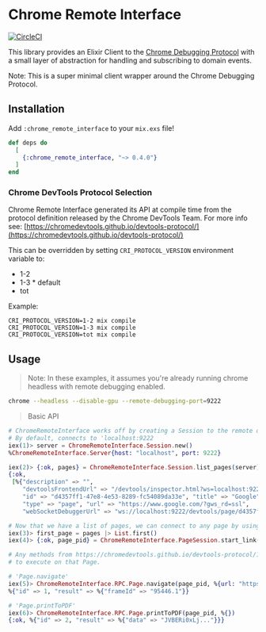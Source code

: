 # Chrome Remote Interface

[![CircleCI](https://img.shields.io/circleci/project/github/andrewvy/chrome-remote-interface.svg)](https://circleci.com/gh/andrewvy/chrome-remote-interface)

This library provides an Elixir Client to the [Chrome Debugging Protocol](https://chromedevtools.github.io/devtools-protocol/) with
a small layer of abstraction for handling and subscribing to domain events.

Note: This is a super minimal client wrapper around the Chrome Debugging Protocol.

## Installation

Add `:chrome_remote_interface` to your `mix.exs` file!

```elixir
def deps do
  [
    {:chrome_remote_interface, "~> 0.4.0"}
  ]
end
```

### Chrome DevTools Protocol Selection

Chrome Remote Interface generated its API at compile time from the protocol
definition released by the Chrome DevTools Team.
For more info see: [https://chromedevtools.github.io/devtools-protocol/](https://chromedevtools.github.io/devtools-protocol/)

This can be overridden by setting `CRI_PROTOCOL_VERSION` environment variable
to:
* 1-2
* 1-3 * default
* tot

Example:
```
CRI_PROTOCOL_VERSION=1-2 mix compile
CRI_PROTOCOL_VERSION=1-3 mix compile
CRI_PROTOCOL_VERSION=tot mix compile
```

## Usage

> Note: In these examples, it assumes you're already running chrome headless with remote debugging enabled.

```bash
chrome --headless --disable-gpu --remote-debugging-port=9222
```

> Basic API

```elixir
# ChromeRemoteInterface works off by creating a Session to the remote debugging port.
# By default, connects to 'localhost:9222
iex(1)> server = ChromeRemoteInterface.Session.new()
%ChromeRemoteInterface.Server{host: "localhost", port: 9222}

iex(2)> {:ok, pages} = ChromeRemoteInterface.Session.list_pages(server)
{:ok,
 [%{"description" => "",
    "devtoolsFrontendUrl" => "/devtools/inspector.html?ws=localhost:9222/devtools/page/d4357ff1-47e8-4e53-8289-fc54089da33e",
    "id" => "d4357ff1-47e8-4e53-8289-fc54089da33e", "title" => "Google",
    "type" => "page", "url" => "https://www.google.com/?gws_rd=ssl",
    "webSocketDebuggerUrl" => "ws://localhost:9222/devtools/page/d4357ff1-47e8-4e53-8289-fc54089da33e"}]}

# Now that we have a list of pages, we can connect to any page by using their 'webSocketDebuggerUrl'
iex(3)> first_page = pages |> List.first()
iex(4)> {:ok, page_pid} = ChromeRemoteInterface.PageSession.start_link(first_page)

# Any methods from https://chromedevtools.github.io/devtools-protocol/1-2/ should be available
# to execute on that Page.

# 'Page.navigate'
iex(5)> ChromeRemoteInterface.RPC.Page.navigate(page_pid, %{url: "https://google.com"})
%{"id" => 1, "result" => %{"frameId" => "95446.1"}}

# 'Page.printToPDF'
iex(6)> ChromeRemoteInterface.RPC.Page.printToPDF(page_pid, %{})
{:ok, %{"id" => 2, "result" => %{"data" => "JVBERi0xLj..."}}}
```

